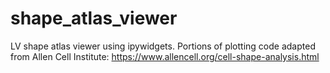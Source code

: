 # shape_atlas_viewer

LV shape atlas viewer using ipywidgets. Portions of plotting code adapted from Allen Cell Institute: https://www.allencell.org/cell-shape-analysis.html
